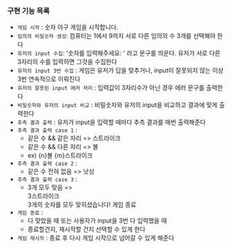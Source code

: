 ### 구현 기능 목록

-  `게임 시작` : 숫자 야구 게임을 시작합니다.
 - `임의의 비밀숫자 생성`: 컴퓨터는 1에서 9까지 서로 다른 임의의 수 3개를 선택해야 한다
 - `유저의 input 수집`: '숫자를 입력해주세요: ' 라고 문구를 띄운다. 유저가 서로 다른 3자리의 수를 입력하면 그것을 수집한다
 - `유저의 input 3번 수집` : 게임은 유저가  답을 맞추거나, input이 잘못되지 않는 이상 3번 연속적으로 이뤄진다
 - `유저의 잘못된 input 에러 처리` : 입력값이 3자리수가 아닌 경우 에러 문구를 출력한다
 - `비밀숫자와 유저의 input 비교` : 비밀숫자와 유저의 input을 비교하고 결과에 맞게 출력한다
 - `추측 결과 출력` : 유저가 input을 입력할 때마다 추측 결과를 매번 출력해준다
 - `추측 결과 출력 case 1` :
    - 같은 수 && 같은 자리 => 스트라이크
    - 같은 수 && 다른 자리 => 볼
    - ex) {n}볼 {m}스트라이크
 - `추측 결과 출력 case 2` :
   - 같은 수 전혀 없음 => 낫싱
 - `추측 결과 출력 case 3` :
   - 3개 모두 맞음 => <br> 3스트라이크<br>
3개의 숫자를 모두 맞히셨습니다! 게임 종료
- `게임 종료` : 
  - 다 맞았을 때 또는 사용자가 input을 3번 다 입력했을 때
  - 종료할건지, 재시작할 건지 선택할 수 있게 한다
- `게임 재시작` : 종료 후 다시 게임 시작으로 넘어갈 수 있게 해준다
  
